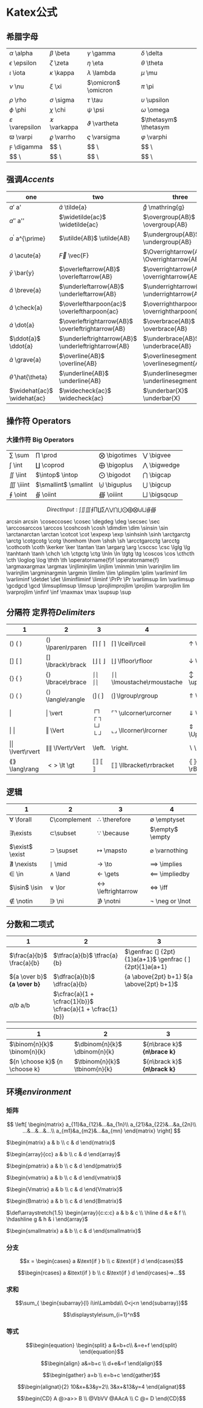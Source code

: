 # Katex公式

## 希腊字母
|  |  |  |  |
| -- | -- | -- | -- |
| $\alpha$ \alpha | $\beta$ \beta | $\gamma$ \gamma | $\delta$ \delta |
|$\epsilon$ \epsilon |$\zeta$ \zeta| $\eta$ \eta| $\theta$ \theta|
| $\iota$ \iota | $\kappa$ \kappa | $\lambda$ \lambda | $\mu$ \mu |
| $\nu$ \nu | $\xi$ \xi | $\omicron$ \omicron | $\pi$ \pi |
| $\rho$ \rho | $\sigma$ \sigma | $\tau$ \tau | $\upsilon$ \upsilon |
| $\phi$ \phi | $\chi$ \chi | $\psi$ \psi | $\omega$ \omega |
| $\varepsilon$ \varepsilon | $\varkappa$ \varkappa | $\vartheta$ \vartheta | $\thetasym$ \thetasym |
| $\varpi$ \varpi | $\varrho$ \varrho | $\varsigma$ \varsigma | $\varphi$ \varphi |
| $\digamma$ \digamma | $\$ \ | $\$ \ | $\$ \ |
| $\$ \ | $\$ \ | $\$ \ | $\$ \ |

## 强调*Accents*

| one | two | three |
| -- | -- | -- |
|$a'$ a'| $\tilde{a}$ \tilde{a} | $\mathring{g}$ \mathring{g}|
|$a''$ a'' | $\widetilde{ac}$ \widetilde{ac} | $\overgroup{AB}$ \overgroup{AB}|
| $a^{\prime}$ a^{\prime} | $\utilde{AB}$ \utilde{AB} | $\undergroup{AB}$ \undergroup{AB}|
| $\acute{a}$ \acute{a}| $\vec{F}$ \vec{F}| $\Overrightarrow{AB}$ \Overrightarrow{AB}|
| $\bar{y}$ \bar{y}| $\overleftarrow{AB}$ \overleftarrow{AB}| $\overrightarrow{AB}$ \overrightarrow{AB}|
| $\breve{a}$ \breve{a}| $\underleftarrow{AB}$ \underleftarrow{AB}| $\underrightarrow{AB}$ \underrightarrow{AB}|
| $\check{a}$ \check{a}| $\overleftharpoon{ac}$ \overleftharpoon{ac}| $\overrightharpoon{ac}$ \overrightharpoon{ac}|
| $\dot{a}$ \dot{a}| $\overleftrightarrow{AB}$ \overleftrightarrow{AB}| $\overbrace{AB}$ \overbrace{AB}|
| $\ddot{a}$ \ddot{a}| $\underleftrightarrow{AB}$ \underleftrightarrow{AB}| $\underbrace{AB}$ \underbrace{AB}|
| $\grave{a}$ \grave{a}| $\overline{AB}$ \overline{AB}| $\overlinesegment{AB}$ \overlinesegment{AB}|
| $\hat{\theta}$ \hat{\theta}| $\underline{AB}$ \underline{AB}| $\underlinesegment{AB}$ \underlinesegment{AB}|
| $\widehat{ac}$ \widehat{ac}| $\widecheck{ac}$ \widecheck{ac}| $\underbar{X}$ \underbar{X}|

## 操作符 Operators
### 大操作符 Big Operators
| |  |  |  |
| -- | -- | -- | -- |
| $\sum$ \sum | $\prod$ \prod | $\bigotimes$ \bigotimes | $\bigvee$ \bigvee |
| $\int$ \int | $\coprod$ \coprod | $\bigoplus$ \bigoplus | $\bigwedge$ \bigwedge |
| $\iint$ \iint | $\intop$ \intop | $\bigodot$ \bigodot | $\bigcap$ \bigcap |
| $\iiint$ \iiint | $\smallint$ \smallint | $\biguplus$ \biguplus | $\bigcup$ \bigcup |
| $\oint$ \oint | $\oiint$ \oiint | $\oiiint$ \oiiint | $\bigsqcup$ \bigsqcup |

$$Direct Input:∫ ∬ ∭ ∮ ∏ ∐ ∑ ⋀ ⋁ ⋂ ⋃ ⨀ ⨁ ⨂ ⨄ ⨆ ∯ ∰$$

arcsin $\arcsin$	\coseccosec \cosec	\degdeg \deg	\secsec \sec
\arccosarccos \arccos	\coshcosh \cosh	\dimdim \dim	\sinsin \sin
\arctanarctan \arctan	\cotcot \cot	\expexp \exp	\sinhsinh \sinh
\arctgarctg \arctg	\cotgcotg \cotg	\homhom \hom	\shsh \sh
\arcctgarcctg \arcctg	\cothcoth \coth	\kerker \ker	\tantan \tan
\argarg \arg	\csccsc \csc	\lglg \lg	\tanhtanh \tanh
\chch \ch	\ctgctg \ctg	\lnln \ln	\tgtg \tg
\coscos \cos	\cthcth \cth	\loglog \log	\thth \th
\operatorname{f}f \operatorname{f}			
\argmaxargmax \argmax	\injliminjlim \injlim	\minmin \min	\varinjlim 
lim
​
  \varinjlim
\argminargmin \argmin	\limlim \lim	\plimplim \plim	\varliminf 
lim
​
  \varliminf
\detdet \det	\liminfliminf \liminf	\PrPr \Pr	\varlimsup 
lim
  \varlimsup
\gcdgcd \gcd	\limsuplimsup \limsup	\projlimprojlim \projlim	\varprojlim 
lim
​
  \varprojlim
\infinf \inf	\maxmax \max	\supsup \sup	

## 分隔符  定界符*Delimiters*
|  1 |  2 |  3 | 4 | 5 |
| -- | -- | -- | -- | -- |
| $( )$ ( ) | $\lparen\rparen$ \lparen\rparen | $⌈ ⌉$ ⌈ ⌉ | $\lceil\rceil$ \lceil\rceil | $\uparrow$ \uparrow |
| $[ ]$ [ ] | $\lbrack\rbrack$ \lbrack\rbrack | $⌊ ⌋$ ⌊ ⌋ | $\lfloor\rfloor$ \lfloor\rfloor  | $\downarrow$ \downarrow |
| $\{ \}$ \{ \} |$\lbrace\rbrace$ \lbrace\rbrace | $⎰⎱$ ⎰⎱ | $\lmoustache\rmoustache$ \lmoustache\rmoustache | $\updownarrow$ \updownarrow |
| $⟨ ⟩$ ⟨ ⟩ | $\langle\rangle$ \langle\rangle | $⟮ ⟯$ ⟮ ⟯ | $\lgroup\rgroup$ \lgroup\rgroup | $\Uparrow$ \Uparrow |
|  \| | $\vert$ \vert | $┌ ┐$ ┌ ┐ | $\ulcorner\urcorner$ \ulcorner\urcorner | $\Downarrow$ \Downarrow |  
| $\|$ \\| |$\Vert$ \Vert | $└ ┘$ └ ┘ | $\llcorner\lrcorner$ \llcorner\lrcorner | $\Updownarrow$ \Updownarrow |  
| $\lvert\rvert$ \lvert\rvert | $\lVert\rVert$ \lVert\rVert | \left. | \right. | $\backslash$ \backslash |
| $\lang\rang$ \lang\rang | $\lt \gt$ \lt \gt | $⟦ ⟧$ ⟦ ⟧ | $\llbracket\rrbracket$ \llbracket\rrbracket | $\lBrace \rBrace$ \lBrace \rBrace |

## 逻辑

| 1 | 2 | 3 | 4 |
| -- | -- | -- | -- |
| $\forall$ \forall | $\complement$\complement  | $\therefore$ \therefore | $\emptyset$ \emptyset |
| $\exists$\exists  | $\subset$\subset  | $\because$ \because | $\empty$ \empty |
| $\exist$ \exist  | $\supset$ \supset | $\mapsto$ \mapsto | $\varnothing$ \varnothing |
| $\nexists$ \nexists |$\mid$ \mid |$\to$ \to|$\implies$ \implies |
| $\in$ \in  |$\land$ \land|$\gets$ \gets|$\impliedby$ \impliedby  |
| $\isin$ \isin| $\lor$ \lor |$\leftrightarrow$ \leftrightarrow | $\iff$ \iff |
| $\notin$ \notin |$\ni$ \ni |$\notni$ \notni |$\neg$ \neg or \lnot |


## 分数和二项式
| 1 | 2 | 3 |
| -- | -- | -- |
| $\frac{a}{b}$ \frac{a}{b} | $\tfrac{a}{b}$ \tfrac{a}{b} | $\genfrac (] {2pt}{1}a{a+1}$ \genfrac ( ] {2pt}{1}a{a+1} |
| ${a \over b}$ **{a \over b}**| $\dfrac{a}{b}$ \dfrac{a}{b} | {a \above{2pt} b+1} ${a \above{2pt} b+1}$ |
| $a/b$ a/b | $\cfrac{a}{1 + \cfrac{1}{b}}$ \cfrac{a}{1 + \cfrac{1}{b}} |  |


| 1 | 2 | 3 |
| -- | -- | -- |
| $\binom{n}{k}$ \binom{n}{k} | $\dbinom{n}{k}$ \dbinom{n}{k}  | ${n\brace k}$ **{n\brace k}** |
| ${n \choose k}$ {n \choose k} | $\tbinom{n}{k}$ \tbinom{n}{k} | ${n\brack k}$ **{n\brack k}** |


## 环境*environment*
### 矩阵
$$
\left[
\begin{matrix}
a_{11}&a_{12}&...&a_{1n}\\
   a_{21}&a_{22}&...&a_{2n}\\
   ...&...&...&...\\
   a_{m1}&a_{m2}&...&a_{mn}
\end{matrix}
\right]
$$

$\begin{matrix}
   a & b \\
   c & d
\end{matrix}$

$\begin{array}{cc}
   a & b \\
   c & d
\end{array}$

$\begin{pmatrix}
   a & b \\
   c & d
\end{pmatrix}$

$\begin{vmatrix}
   a & b \\
   c & d
\end{vmatrix}$

$\begin{Vmatrix}
   a & b \\
   c & d
\end{Vmatrix}$

$\begin{Bmatrix}
   a & b \\
   c & d
\end{Bmatrix}$

$\def\arraystretch{1.5}
   \begin{array}{c:c:c}
   a & b & c \\ \hline
   d & e & f \\
   \hdashline
   g & h & i
\end{array}$


$\begin{smallmatrix}
   a & b \\
   c & d
\end{smallmatrix}$



### 分支

$$x = \begin{cases}
   a &\text{if } b \\
   c &\text{if } d
\end{cases}$$

$$\begin{rcases}
   a &\text{if } b \\
   c &\text{if } d
\end{rcases}⇒…$$

### 求和

$$\sum_{
\begin{subarray}{l}
   i\in\Lambda\\
   0<j<n
\end{subarray}}$$

$$\displaystyle\sum_{i=1}^n$$

### 等式

$$\begin{equation}
\begin{split}   a &=b+c\\
      &=e+f
\end{split}
\end{equation}$$

$$\begin{align}
   a&=b+c \\
   d+e&=f
\end{align}$$

$$\begin{gather}
   a=b \\
   e=b+c
\end{gather}$$

$$\begin{alignat}{2}
   10&x+&3&y=2\\
   3&x+&13&y=4
\end{alignat}$$

$$\begin{CD}
   A @>a>> B \\
@VbVV @AAcA \\
   C @= D
\end{CD}$$


